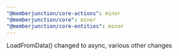 ```yaml
---
"@memberjunction/core-actions": minor
"@memberjunction/core": minor
"@memberjunction/core-entities": minor
---
```


LoadFromData() changed to async, various other changes
